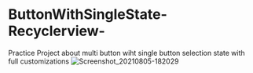 # ButtonWithSingleState-Recyclerview-
Practice Project about multi button wiht single button selection state with full customizations
![Screenshot_20210805-182029](https://user-images.githubusercontent.com/22006238/128349481-4ae2e2f3-d924-4b58-8e2f-df26a235734d.png)
